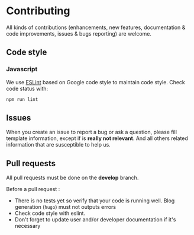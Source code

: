 # Contributing

All kinds of contributions (enhancements, new features, documentation & code improvements, issues & bugs reporting) are welcome.

## Code style

### Javascript

We use [ESLint](http://eslint.org) based on Google code style to maintain code style.
Check code status with:

``` bash
npm run lint
```

## Issues

When you create an issue to report a bug or ask a question, please fill template information, except if is **really not relevant**. And all others related information that are susceptible to help us.

## Pull requests

All pull requests must be done on the **develop** branch.

Before a pull request :

 - There is no tests yet so verify that your code is running well. Blog generation (`hugo`) must not outputs errors
 - Check code style with eslint.
 - Don't forget to update user and/or developer documentation if it's necessary
